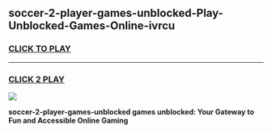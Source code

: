 
## soccer-2-player-games-unblocked-Play-Unblocked-Games-Online-ivrcu
<h3>
<a href="https://premium76.site?title=soccer-2-player-games-unblocked&ref=25A">CLICK TO PLAY</a></h3>
<hr>

<h3>
<a href="https://premium76.site?title=soccer-2-player-games-unblocked&ref=25A">CLICK 2 PLAY</a>
  
</h3>

<a href="https://premium76.site?title=soccer-2-player-games-unblocked&ref=25A"><img src="https://clearcache.store/games.png"></a>


**soccer-2-player-games-unblocked games unblocked: Your Gateway to Fun and Accessible Online Gaming**
